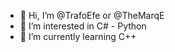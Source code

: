 - 👋 Hi, I’m @TrafoEfe or @TheMarqE
- 👀 I’m interested in C# - Python
- 🌱 I’m currently learning C++

<!---
TrafoEfe/TrafoEfe is a ✨ special ✨ repository because its `README.md` (this file) appears on your GitHub profile.
You can click the Preview link to take a look at your changes.
--->
